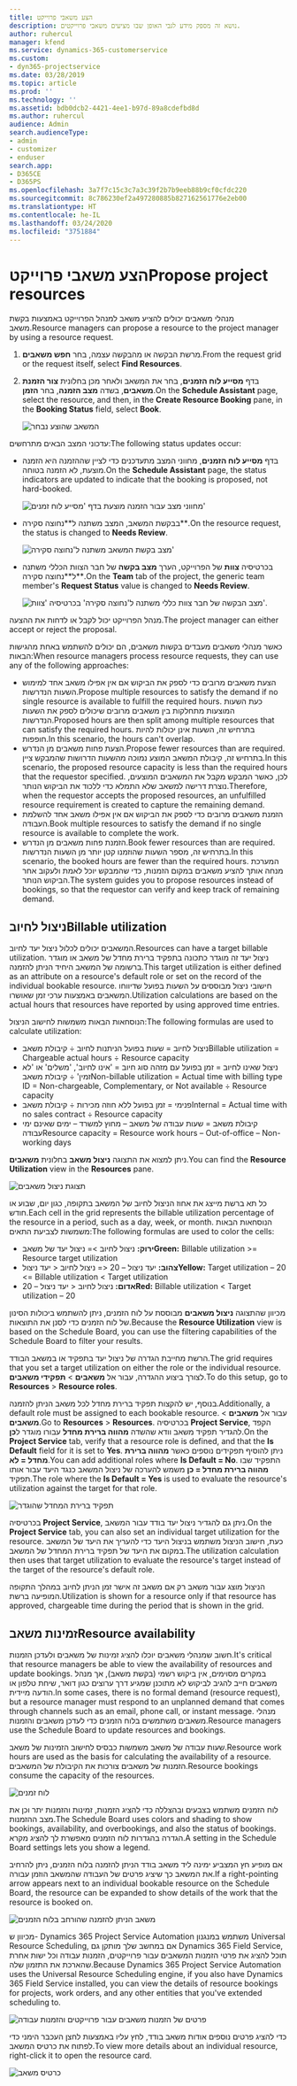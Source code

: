 ```yaml
---
title: הצע משאבי פרוייקט
description: נושא זה מספק מידע לגבי האופן שבו מציעים משאבי פרוייקטים.
author: ruhercul
manager: kfend
ms.service: dynamics-365-customerservice
ms.custom:
- dyn365-projectservice
ms.date: 03/28/2019
ms.topic: article
ms.prod: ''
ms.technology: ''
ms.assetid: bdb0dcb2-4421-4ee1-b97d-89a8cdefbd8d
ms.author: ruhercul
audience: Admin
search.audienceType:
- admin
- customizer
- enduser
search.app:
- D365CE
- D365PS
ms.openlocfilehash: 3a7f7c15c3c7a3c39f2b7b9eeb88b9cf0cfdc220
ms.sourcegitcommit: 8c786230ef2a497280885b827162561776e2eb00
ms.translationtype: HT
ms.contentlocale: he-IL
ms.lasthandoff: 03/24/2020
ms.locfileid: "3751884"
---
```

# <a name="propose-project-resources"></a><span data-ttu-id="48f99-103">הצע משאבי פרוייקט</span><span class="sxs-lookup"><span data-stu-id="48f99-103">Propose project resources</span></span>

<span data-ttu-id="48f99-104">מנהלי משאבים יכולים להציע משאב למנהל הפרוייקט באמצעות בקשת משאב.</span><span class="sxs-lookup"><span data-stu-id="48f99-104">Resource managers can propose a resource to the project manager by using a resource request.</span></span>

1. <span data-ttu-id="48f99-105">מרשת הבקשה או מהבקשה עצמה, בחר **חפש משאבים**.</span><span class="sxs-lookup"><span data-stu-id="48f99-105">From the request grid or the request itself, select **Find Resources**.</span></span>
2. <span data-ttu-id="48f99-106">בדף **מסייע לוח הזמנים‬**, בחר את המשאב ולאחר מכן בחלונית **צור הזמנת משאבים**, בשדה **מצב הזמנה**, בחר **הזמן**.</span><span class="sxs-lookup"><span data-stu-id="48f99-106">On the **Schedule Assistant** page, select the resource, and then, in the **Create Resource Booking** pane, in the **Booking Status** field, select **Book**.</span></span>

    ![המשאב שהוצע נבחר](media/Resource-Management-image62.png)

<span data-ttu-id="48f99-108">עדכוני המצב הבאים מתרחשים:</span><span class="sxs-lookup"><span data-stu-id="48f99-108">The following status updates occur:</span></span>

- <span data-ttu-id="48f99-109">בדף **מסייע לוח הזמנים**, מחווני המצב מתעדכנים כדי לציין שההזמנה היא הזמנה מוצעת, לא הזמנה בטוחה.</span><span class="sxs-lookup"><span data-stu-id="48f99-109">On the **Schedule Assistant** page, the status indicators are updated to indicate that the booking is proposed, not hard-booked.</span></span>

    ![מחווני מצב עבור הזמנה מוצעת בדף 'מסייע לוח זמנים'](media/Resource-Management-image63.png)

- <span data-ttu-id="48f99-111">בבקשת המשאב, המצב משתנה ל**‏‫נחוצה סקירה‬**.</span><span class="sxs-lookup"><span data-stu-id="48f99-111">On the resource request, the status is changed to **Needs Review**.</span></span>

    ![מצב בקשת המשאב משתנה ל'‏‫נחוצה סקירה‬'](media/Resource-Management-image64.png)

- <span data-ttu-id="48f99-113">בכרטיסיה **צוות** של הפרוייקט, הערך **מצב בקשה** של חבר הצוות הכללי משתנה ל**‏‫נחוצה סקירה‬**.</span><span class="sxs-lookup"><span data-stu-id="48f99-113">On the **Team** tab of the project, the generic team member's **Request Status** value is changed to **Needs Review**.</span></span>

    ![מצב הבקשה של חבר צוות כללי משתנה ל'‏‫נחוצה סקירה‬' בכרטיסיה 'צוות'.](media/Resource-Management-image48.png)

<span data-ttu-id="48f99-115">מנהל הפרוייקט יכול לקבל או לדחות את ההצעה.</span><span class="sxs-lookup"><span data-stu-id="48f99-115">The project manager can either accept or reject the proposal.</span></span>

<span data-ttu-id="48f99-116">כאשר מנהלי משאבים מעבדים בקשות משאבים, הם יכולים להשתמש באחת מהגישות הבאות:</span><span class="sxs-lookup"><span data-stu-id="48f99-116">When resource managers process resource requests, they can use any of the following approaches:</span></span>

- <span data-ttu-id="48f99-117">הצעת משאבים מרובים כדי לספק את הביקוש אם אין אפילו משאב אחד למימוש השעות הנדרשות.</span><span class="sxs-lookup"><span data-stu-id="48f99-117">Propose multiple resources to satisfy the demand if no single resource is available to fulfill the required hours.</span></span> <span data-ttu-id="48f99-118">כעת השעות המוצעות מתחלקות בין משאבים מרובים שיכולים לספק את השעות הנדרשות.</span><span class="sxs-lookup"><span data-stu-id="48f99-118">Proposed hours are then split among multiple resources that can satisfy the required hours.</span></span> <span data-ttu-id="48f99-119">בתרחיש זה, השעות אינן יכולות להיות חופפות.</span><span class="sxs-lookup"><span data-stu-id="48f99-119">In this scenario, the hours can't overlap.</span></span>
- <span data-ttu-id="48f99-120">הצעת פחות משאבים מן הנדרש.</span><span class="sxs-lookup"><span data-stu-id="48f99-120">Propose fewer resources than are required.</span></span> <span data-ttu-id="48f99-121">בתרחיש זה, קיבולת המשאב המוצע נמוכה מהשעות הדרושות שהמבקש ציין.</span><span class="sxs-lookup"><span data-stu-id="48f99-121">In this scenario, the proposed resource capacity is less than the required hours that the requestor specified.</span></span> <span data-ttu-id="48f99-122">לכן, כאשר המבקש מקבל את המשאבים המוצעים, נוצרת דרישה למשאב שלא התמלא כדי ללכוד את הביקוש הנותר.</span><span class="sxs-lookup"><span data-stu-id="48f99-122">Therefore, when the requestor accepts the proposed resources, an unfulfilled resource requirement is created to capture the remaining demand.</span></span>
- <span data-ttu-id="48f99-123">הזמנת משאבים מרובים כדי לספק את הביקוש אם אין אפילו משאב אחד להשלמת העבודה.</span><span class="sxs-lookup"><span data-stu-id="48f99-123">Book multiple resources to satisfy the demand if no single resource is available to complete the work.</span></span>
- <span data-ttu-id="48f99-124">הזמנת פחות משאבים מן הנדרש.</span><span class="sxs-lookup"><span data-stu-id="48f99-124">Book fewer resources than are required.</span></span> <span data-ttu-id="48f99-125">בתרחיש זה, מספר השעות שהוזמנו קטן יותר מן השעות הנדרשות.</span><span class="sxs-lookup"><span data-stu-id="48f99-125">In this scenario, the booked hours are fewer than the required hours.</span></span> <span data-ttu-id="48f99-126">המערכת מנחה אותך להציע משאבים במקום הזמנות, כדי שהמבקש יוכל לאמת ולעקוב אחר הביקוש הנותר.</span><span class="sxs-lookup"><span data-stu-id="48f99-126">The system guides you to propose resources instead of bookings, so that the requestor can verify and keep track of remaining demand.</span></span>

## <a name="billable-utilization"></a><span data-ttu-id="48f99-127">ניצול לחיוב</span><span class="sxs-lookup"><span data-stu-id="48f99-127">Billable utilization</span></span>

<span data-ttu-id="48f99-128">המשאבים יכולים לכלול ניצול יעד לחיוב.</span><span class="sxs-lookup"><span data-stu-id="48f99-128">Resources can have a target billable utilization.</span></span> <span data-ttu-id="48f99-129">ניצול יעד זה מוגדר כתכונה בתפקיד ברירת מחדל של משאב או מוגדר ברשומה של המשאב היחיד הניתן להזמנה.</span><span class="sxs-lookup"><span data-stu-id="48f99-129">This target utilization is either defined as an attribute on a resource's default role or set on the record of the individual bookable resource.</span></span> <span data-ttu-id="48f99-130">חישובי ניצול מבוססים על השעות בפועל שדיווחו המשאבים באמצעות ערכי זמן שאושרו.</span><span class="sxs-lookup"><span data-stu-id="48f99-130">Utilization calculations are based on the actual hours that resources have reported by using approved time entries.</span></span>

<span data-ttu-id="48f99-131">הנוסחאות הבאות משמשות לחישוב הניצול:</span><span class="sxs-lookup"><span data-stu-id="48f99-131">The following formulas are used to calculate utilization:</span></span>

- <span data-ttu-id="48f99-132">ניצול לחיוב = שעות בפועל הניתנות לחיוב ÷ קיבולת משאב</span><span class="sxs-lookup"><span data-stu-id="48f99-132">Billable utilization = Chargeable actual hours ÷ Resource capacity</span></span>
- <span data-ttu-id="48f99-133">ניצול שאינו לחיוב = זמן בפועל עם מזהה סוג חיוב = 'אינו לחיוב', 'משלים' או 'לא זמין' ÷ קיבולת משאב</span><span class="sxs-lookup"><span data-stu-id="48f99-133">Non-billable utilization = Actual time with billing type ID = Non-chargeable, Complementary, or Not available ÷ Resource capacity</span></span>
- <span data-ttu-id="48f99-134">פנימי = זמן בפועל ללא חוזה מכירות ÷ קיבולת משאב</span><span class="sxs-lookup"><span data-stu-id="48f99-134">Internal = Actual time with no sales contract ÷ Resource capacity</span></span>
- <span data-ttu-id="48f99-135">קיבולת משאב = שעות עבודה של משאב – מחוץ למשרד – ימים שאינם ימי עבודה</span><span class="sxs-lookup"><span data-stu-id="48f99-135">Resource capacity = Resource work hours – Out-of-office – Non-working days</span></span>

<span data-ttu-id="48f99-136">ניתן למצוא את התצוגה **ניצול משאב** בחלונית **משאבים**.</span><span class="sxs-lookup"><span data-stu-id="48f99-136">You can find the **Resource Utilization** view in the **Resources** pane.</span></span>

![תצוגת ניצול משאבים](media/Resource-Management-image65.png)

<span data-ttu-id="48f99-138">כל תא ברשת מייצג את אחוז הניצול לחיוב של המשאב בתקופה, כגון יום, שבוע או חודש.</span><span class="sxs-lookup"><span data-stu-id="48f99-138">Each cell in the grid represents the billable utilization percentage of the resource in a period, such as a day, week, or month.</span></span> <span data-ttu-id="48f99-139">הנוסחאות הבאות משמשות לצביעת התאים:</span><span class="sxs-lookup"><span data-stu-id="48f99-139">The following formulas are used to color the cells:</span></span>

- <span data-ttu-id="48f99-140">**ירוק:** ניצול לחיוב \>= ניצול יעד של משאב</span><span class="sxs-lookup"><span data-stu-id="48f99-140">**Green:** Billable utilization \>= Resource target utilization</span></span>
- <span data-ttu-id="48f99-141">**צהוב:** יעד ניצול – 20 \<= ניצול לחיוב \< יעד ניצול</span><span class="sxs-lookup"><span data-stu-id="48f99-141">**Yellow:** Target utilization – 20 \<= Billable utilization \< Target utilization</span></span>
- <span data-ttu-id="48f99-142">**אדום:** ניצול לחיוב \< יעד ניצול – 20</span><span class="sxs-lookup"><span data-stu-id="48f99-142">**Red:** Billable utilization \< Target utilization – 20</span></span>

<span data-ttu-id="48f99-143">מכיוון שהתצוגה **ניצול משאבים** מבוססת על לוח הזמנים, ניתן להשתמש ביכולות הסינון של לוח הזמנים כדי לסנן את התוצאות.</span><span class="sxs-lookup"><span data-stu-id="48f99-143">Because the **Resource Utilization** view is based on the Schedule Board, you can use the filtering capabilities of the Schedule Board to filter your results.</span></span>

<span data-ttu-id="48f99-144">הרשת מחייבת הגדרה של ניצול יעד בתפקיד או במשאב הבודד.</span><span class="sxs-lookup"><span data-stu-id="48f99-144">The grid requires that you set a target utilization on either the role or the individual resource.</span></span> <span data-ttu-id="48f99-145">לצורך ביצוע ההגדרה, עבור אל **משאבים** \> **תפקידי משאבים**.</span><span class="sxs-lookup"><span data-stu-id="48f99-145">To do this setup, go to **Resources** \> **Resource roles**.</span></span>

<span data-ttu-id="48f99-146">בנוסף, יש להקצות תפקיד ברירת מחדל לכל משאב הניתן להזמנה.</span><span class="sxs-lookup"><span data-stu-id="48f99-146">Additionally, a default role must be assigned to each bookable resource.</span></span> <span data-ttu-id="48f99-147">עבור אל **משאבים** \> **משאבים**.</span><span class="sxs-lookup"><span data-stu-id="48f99-147">Go to **Resources** \> **Resources**.</span></span> <span data-ttu-id="48f99-148">בכרטיסיה **Project Service**, הקפד להגדיר תפקיד משאב וודא שהשדה **מהווה ברירת מחדל** עבורו מוגדר ל**כן**.</span><span class="sxs-lookup"><span data-stu-id="48f99-148">On the **Project Service** tab, verify that a resource role is defined, and that the **Is Default** field for it is set to **Yes**.</span></span> <span data-ttu-id="48f99-149">ניתן להוסיף תפקידים נוספים כאשר **מהווה ברירת מחדל = לא**.</span><span class="sxs-lookup"><span data-stu-id="48f99-149">You can add additional roles where **Is Default = No**.</span></span> <span data-ttu-id="48f99-150">התפקיד שבו **מהווה ברירת מחדל = כן** משמש להערכה של ניצול המשאב כנגד היעד עבור אותו תפקיד.</span><span class="sxs-lookup"><span data-stu-id="48f99-150">The role where the **Is Default = Yes** is used to evaluate the resource's utilization against the target for that role.</span></span>

![תפקיד ברירת המחדל שהוגדר](media/Resource-Management-image67.png)

<span data-ttu-id="48f99-152">בכרטיסיה **Project Service**, ניתן גם להגדיר ניצול יעד בודד עבור המשאב.</span><span class="sxs-lookup"><span data-stu-id="48f99-152">On the **Project Service** tab, you can also set an individual target utilization for the resource.</span></span> <span data-ttu-id="48f99-153">כעת, חישוב הניצול משתמש בניצול היעד כדי להעריך את היעד של המשאב במקום את היעד של תפקיד ברירת המחדל של המשאב.</span><span class="sxs-lookup"><span data-stu-id="48f99-153">The utilization calculation then uses that target utilization to evaluate the resource's target instead of the target of the resource's default role.</span></span>

<span data-ttu-id="48f99-154">הניצול מוצג עבור משאב רק אם משאב זה אישר זמן הניתן לחיוב במהלך התקופה המופיעה ברשת.</span><span class="sxs-lookup"><span data-stu-id="48f99-154">Utilization is shown for a resource only if that resource has approved, chargeable time during the period that is shown in the grid.</span></span>

## <a name="resource-availability"></a><span data-ttu-id="48f99-155">זמינות משאב</span><span class="sxs-lookup"><span data-stu-id="48f99-155">Resource availability</span></span>

<span data-ttu-id="48f99-156">חשוב שמנהלי משאבים יוכלו להציג זמינות של משאבים ולעדכן הזמנות.</span><span class="sxs-lookup"><span data-stu-id="48f99-156">It's critical that resource managers be able to view the availability of resources and update bookings.</span></span> <span data-ttu-id="48f99-157">במקרים מסוימים, אין ביקוש רשמי (בקשת משאב), אך מנהל משאבים חייב להגיב לביקוש לא מתוכנן שמגיע דרך ערוצים כגון דואר, שיחת טלפון או הודעה מיידית.</span><span class="sxs-lookup"><span data-stu-id="48f99-157">In some cases, there is no formal demand (resource request), but a resource manager must respond to an unplanned demand that comes through channels such as an email, phone call, or instant message.</span></span> <span data-ttu-id="48f99-158">מנהלי משאבים משתמשים בלוח הזמנים כדי לעדכן משאבים והזמנות.</span><span class="sxs-lookup"><span data-stu-id="48f99-158">Resource managers use the Schedule Board to update resources and bookings.</span></span>

<span data-ttu-id="48f99-159">שעות עבודה של משאב משמשות כבסיס לחישוב הזמינות של משאב.</span><span class="sxs-lookup"><span data-stu-id="48f99-159">Resource work hours are used as the basis for calculating the availability of a resource.</span></span> <span data-ttu-id="48f99-160">הזמנות של משאבים צורכות את הקיבולת של המשאבים.</span><span class="sxs-lookup"><span data-stu-id="48f99-160">Resource bookings consume the capacity of the resources.</span></span>

![לוח זמנים](media/Resource-Management-image68.png)

<span data-ttu-id="48f99-162">לוח הזמנים משתמש בצבעים ובהצללה כדי להציג הזמנות, זמינות והזמנות יתר וכן את מצב ההזמנות.</span><span class="sxs-lookup"><span data-stu-id="48f99-162">The Schedule Board uses colors and shading to show bookings, availability, and overbookings, and also the status of bookings.</span></span> <span data-ttu-id="48f99-163">הגדרה בהגדרות לוח הזמנים מאפשרת לך להציג מקרא.</span><span class="sxs-lookup"><span data-stu-id="48f99-163">A setting in the Schedule Board settings lets you show a legend.</span></span>

<span data-ttu-id="48f99-164">אם מופיע חץ המצביע ימינה ליד משאב בודד הניתן להזמנה בלוח הזמנים, ניתן להרחיב את המשאב כך שיציג פרטים של העבודה שהמשאב הוזמן עבורה.</span><span class="sxs-lookup"><span data-stu-id="48f99-164">If a right-pointing arrow appears next to an individual bookable resource on the Schedule Board, the resource can be expanded to show details of the work that the resource is booked on.</span></span>

![משאב הניתן להזמנה שהורחב בלוח הזמנים](media/Resource-Management-image69.png)

<span data-ttu-id="48f99-166">מכיוון ש- Dynamics 365 Project Service Automation משתמש במנגנון Universal Resource Scheduling, אם במחשב שלך מותקן גם Dynamics 365 Field Service, תוכל להציג את פרטי הזמנות המשאבים עבור פרוייקטים, הזמנות עבודה וכל ישות אחרת שהארכת את התזמון שלה.</span><span class="sxs-lookup"><span data-stu-id="48f99-166">Because Dynamics 365 Project Service Automation uses the Universal Resource Scheduling engine, if you also have Dynamics 365 Field Service installed, you can view the details of resource bookings for projects, work orders, and any other entities that you've extended scheduling to.</span></span>

![פרטים של הזמנות משאבים עבור פרוייקטים והזמנות עבודה](media/Resource-Management-image70.png)

<span data-ttu-id="48f99-168">כדי להציג פרטים נוספים אודות משאב בודד, לחץ עליו באמצעות לחצן העכבר הימני כדי לפתוח את כרטיס המשאב.</span><span class="sxs-lookup"><span data-stu-id="48f99-168">To view more details about an individual resource, right-click it to open the resource card.</span></span>

![כרטיס משאב](media/Resource-Management-image71.png)
